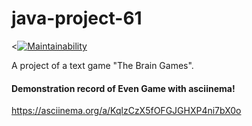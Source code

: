 # java-project-61

<[![Maintainability](https://api.codeclimate.com/v1/badges/3619e164778edd528533/maintainability)](https://codeclimate.com/github/KirillPunkov/java-project-61/maintainability)

A project of a text game "The Brain Games".


#### Demonstration record of Even Game with asciinema!

https://asciinema.org/a/KqlzCzX5fOFGJGHXP4ni7bX0o


